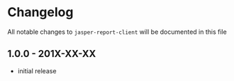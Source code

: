 # Changelog

All notable changes to `jasper-report-client` will be documented in this file

## 1.0.0 - 201X-XX-XX

- initial release
